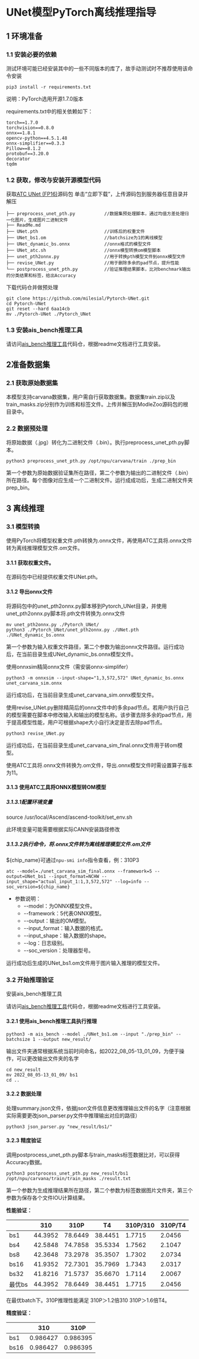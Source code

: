 ​       
# UNet模型PyTorch离线推理指导

## 1 环境准备 

### 1.1 安装必要的依赖

测试环境可能已经安装其中的一些不同版本的库了，故手动测试时不推荐使用该命令安装  

```
pip3 install -r requirements.txt  
```
说明：PyTorch选用开源1.7.0版本

requirements.txt中的相关依赖如下：

```
torch==1.7.0
torchvision==0.8.0
onnx==1.8.1
opencv-python==4.5.1.48
onnx-simplifier==0.3.3
Pillow==8.1.2
protobuf==3.20.0
decorator
tqdm
```

### 1.2 获取，修改与安装开源模型代码  

获取[ATC UNet (FP16)](https://www.hiascend.com/zh/software/modelzoo/models/detail/1/02704892d4914bb191b5b11c86e7c94c)源码包
单击“立即下载”，上传源码包到服务器任意目录并解压

```
├── preprocess_unet_pth.py           //数据集预处理脚本，通过均值方差处理归一化图片，生成图片二进制文件
├── ReadMe.md
├── UNet.pth                         //训练后的权重文件
├── UNet_bs1.om                      //batchsize为1的离线模型
├── UNet_dynamic_bs.onnx             //onnx格式的模型文件
├── UNet_atc.sh                      //onnx模型转换om模型脚本
├── unet_pth2onnx.py                 //用于转换pth模型文件到onnx模型文件
├── revise_UNet.py                   //用于删除多余的pad节点，提升性能
└── postprocess_unet_pth.py          //验证推理结果脚本，比对benchmark输出的分类结果和标签，给出Accuracy
```

下载代码仓并做预处理

```shell
git clone https://github.com/milesial/Pytorch-UNet.git
cd Pytorch-UNet
git reset --hard 6aa14cb
mv ./Pytorch-UNet ./Pytorch_UNet
```

### 1.3  安装ais_bench推理工具

请访问[ais_bench推理工具](https://gitee.com/ascend/tools/tree/master/ais-bench_workload/tool/ais_infer)代码仓，根据readme文档进行工具安装。

## 2准备数据集   

###   2.1 获取原始数据集

本模型支持carvana数据集，用户需自行获取数据集。数据集train.zip以及train_masks.zip分别作为训练和标签文件。上传并解压到ModleZoo源码包的根目录中。

### 2.2 数据预处理

将原始数据（.jpg）转化为二进制文件（.bin）。执行preprocess_unet_pth.py脚本。

```
python3 preprocess_unet_pth.py /opt/npu/carvana/train ./prep_bin
```

第一个参数为原始数据验证集所在路径，第二个参数为输出的二进制文件（.bin）所在路径。每个图像对应生成一个二进制文件。运行成成功后，生成二进制文件夹prep_bin。

## 3 离线推理 

### 3.1 模型转换

使用PyTorch将模型权重文件.pth转换为.onnx文件，再使用ATC工具将.onnx文件转为离线推理模型文件.om文件。

#### 3.1.1 获取权重文件。

在源码包中已经提供权重文件UNet.pth。

#### 3.1.2 导出onnx文件

将源码包中的unet_pth2onnx.py脚本移到Pytorch_UNet目录，并使用unet_pth2onnx.py脚本将.pth文件转换为.onnx文件

```
mv unet_pth2onnx.py ./Pytorch_UNet/
python3 ./Pytorch_UNet/unet_pth2onnx.py ./UNet.pth ./UNet_dynamic_bs.onnx
```

第一个参数为输入权重文件路径，第二个参数为输出onnx文件路径。运行成功后，在当前目录生成UNet_dynamic_bs.onnx模型文件。


使用onnxsim精简onnx文件（需安装onnx-simplifer）

```
python3 -m onnxsim --input-shape="1,3,572,572" UNet_dynamic_bs.onnx unet_carvana_sim.onnx
```

运行成功后，在当前目录生成unet_carvana_sim.onnx模型文件。


使用revise_UNet.py删除精简后的onnx文件中的多余pad节点。若用户执行自己的模型需要在脚本中修改输入和输出的模型名称。该步骤去除多余的pad节点，用于提高模型性能，用户可根据shape大小自行决定是否去除pad节点。

```
python3 revise_UNet.py
```

运行成功后，在当前目录生成unet_carvana_sim_final.onnx文件用于转om模型。

使用ATC工具将.onnx文件转换为.om文件，导出.onnx模型文件时需设置算子版本为11。

#### 3.1.3 使用ATC工具将ONNX模型转OM模型

##### 3.1.3.1配置环境变量

source /usr/local/Ascend/ascend-toolkit/set_env.sh

此环境变量可能需要根据实际CANN安装路径修改

##### 3.1.3.2执行命令，将.onnx文件转为离线推理模型文件.om文件

${chip_name}可通过`npu-smi info`指令查看，例：310P3

```
atc --model=./unet_carvana_sim_final.onnx --framework=5 --output=UNet_bs1 --input_format=NCHW --input_shape="actual_input_1:1,3,572,572" --log=info --soc_version=${chip_name}
```

- 参数说明：
  - --model：为ONNX模型文件。
  - --framework：5代表ONNX模型。
  - --output：输出的OM模型。
  - --input_format：输入数据的格式。
  - --input_shape：输入数据的shape。
  - --log：日志级别。
  - --soc_version：处理器型号。

运行成功后生成的UNet_bs1.om文件用于图片输入推理的模型文件。

### 3.2 开始推理验证
安装ais_bench推理工具  

请访问[ais_bench推理工具](https://gitee.com/ascend/tools/tree/master/ais-bench_workload/tool/ais_infer)代码仓，根据readme文档进行工具安装。
#### 3.2.1 使用ais_bench推理工具执行推理

```
python3 -m ais_bench --model ./UNet_bs1.om --input "./prep_bin" --batchsize 1 --output new_result/
```

输出文件夹通常根据系统当前时间命名，如2022_08_05-13_01_09，为便于操作，可以更改输出文件夹的名字

```
cd new_result
mv 2022_08_05-13_01_09/ bs1
cd ..
```

#### 3.2.2 数据处理

处理summary.json文件，依据json文件信息更改推理输出文件的名字（注意根据实际需要更改json_parser.py文件中推理输出对应的路径）

```
python3 json_parser.py "new_result/bs1/"
```

#### 3.2.3 精度验证

调用postprocess_unet_pth.py脚本与train_masks标签数据比对，可以获得Accuracy数据。

```
python3 postprocess_unet_pth.py new_result/bs1 /opt/npu/carvana/train/train_masks ./result.txt
```

第一个参数为生成推理结果所在路径，第二个参数为标签数据图片文件夹，第三个参数为保存各个文件IOU计算结果。

**性能验证：** 

|      | 310     | 310P     | T4      | 310P/310 | 310P/T4 |
|------|---------|---------|---------|---------|--------|
| bs1  | 44.3952 | 78.6449 | 38.4451 | 1.7715  | 2.0456 |
| bs4  | 42.5848 | 74.7858 | 35.5334 | 1.7562  | 2.1047 |
| bs8  | 42.3648 | 73.2978 | 35.3507 | 1.7302  | 2.0734 |
| bs16 | 41.9352 | 72.7301 | 35.7969 | 1.7343  | 2.0317 |
| bs32 | 41.8216 | 71.5737 | 35.6670 | 1.7114  | 2.0067 |
| 最优bs | 44.3952 | 78.6449 | 38.4451 | 1.7715  | 2.0456 |

在最优batch下。310P推理性能满足 310P＞1.2倍310 310P＞1.6倍T4。
   

**精度验证：** 

|      | 310      | 310P      |
|------|----------|----------|
| bs1  | 0.986427 | 0.986395 |
| bs16 | 0.986427 | 0.986395 |
